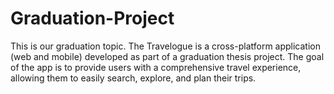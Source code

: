 # Graduation-Project
This is our graduation topic. The Travelogue is a cross-platform application (web and mobile) developed as part of a graduation thesis project. The goal of the app is to provide users with a comprehensive travel experience, allowing them to easily search, explore, and plan their trips.
